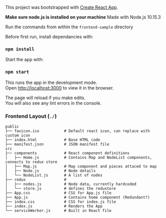 This project was bootstrapped with [Create React App](https://github.com/facebook/create-react-app).

**Make sure node.js is installed on your machine**
Made with Node.js 10.15.3

Run the commands from within the `frontend-sample` directory

Before first run, install dependancies with:
### `npm install`

Start the app with:

### `npm start`

This runs the app in the development mode.<br>
Open [http://localhost:3000](http://localhost:3000) to view it in the browser.

The page will reload if you make edits.<br>
You will also see any lint errors in the console.

### Frontend Layout (`./`)

```
public
├── favicon.ico           # Default react icon, can replace with custom icon
├── index.html            # Base HTML code
├── manifest.json         # JSON manifest file
src
├── components            # React component definitions
│   ├── Home.js           # Contains Map and NodeList components, connects to redux store
│   ├── Map.js            # Map component and pieces attaced to map
│   ├── Node.js           # Node details
│   └── NodeList.js       # A list of nodes
├── redux                 # 
│   ├── nodes.js          # Node data, currently hardcoded
│   └── store.js          # defines the reduxtore
├── App.css               # CSS for App.js file
├── App.js                # Contains home component (Redundant?)
├── index.css             # CSS for index.js file
├── index.js              # Renders the App
└── serviceWorker.js      # Built in React file
```
